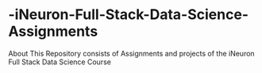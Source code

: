# -iNeuron-Full-Stack-Data-Science-Assignments
About This Repository consists of Assignments and projects of the iNeuron Full Stack Data Science Course
